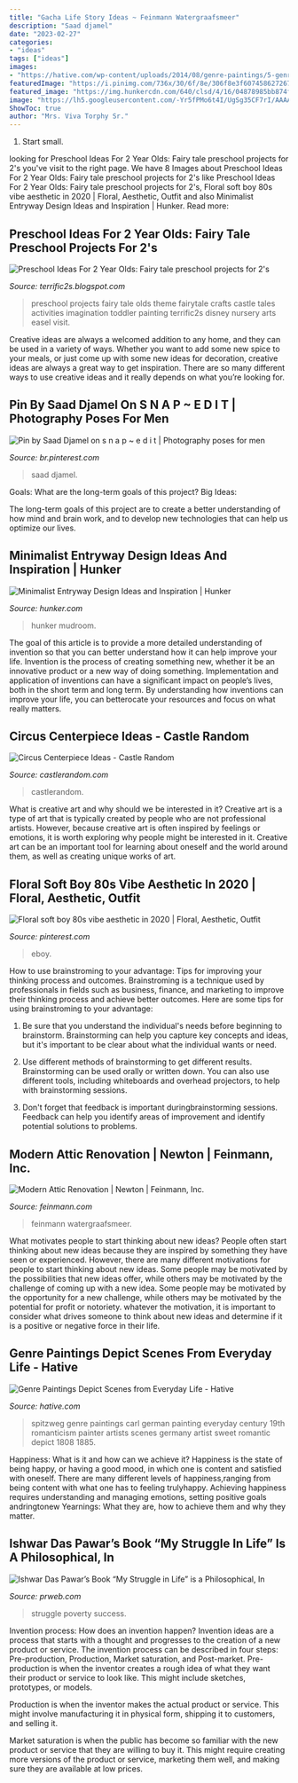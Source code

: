 ```yaml
---
title: "Gacha Life Story Ideas ~ Feinmann Watergraafsmeer"
description: "Saad djamel"
date: "2023-02-27"
categories:
- "ideas"
tags: ["ideas"]
images:
- "https://hative.com/wp-content/uploads/2014/08/genre-paintings/5-genre-paintings.jpg"
featuredImage: "https://i.pinimg.com/736x/30/6f/8e/306f8e3f607458627267f9497d9685a4.jpg"
featured_image: "https://img.hunkercdn.com/640/clsd/4/16/04878985bb874f99a05afa0a8fd91206.jpg"
image: "https://lh5.googleusercontent.com/-Yr5fPMo6t4I/UgSg35CF7rI/AAAAAAAAEDQ/6TIuZoG7YIk/s640/blogger-image--1318625134.jpg"
ShowToc: true
author: "Mrs. Viva Torphy Sr."
---
```



1. Start small.

	

		
looking for Preschool Ideas For 2 Year Olds: Fairy tale preschool projects for 2&#039;s you've visit to the right page. We have 8 Images about Preschool Ideas For 2 Year Olds: Fairy tale preschool projects for 2&#039;s like Preschool Ideas For 2 Year Olds: Fairy tale preschool projects for 2&#039;s, Floral soft boy 80s vibe aesthetic in 2020 | Floral, Aesthetic, Outfit and also Minimalist Entryway Design Ideas and Inspiration | Hunker. Read more:
		
    
## Preschool Ideas For 2 Year Olds: Fairy Tale Preschool Projects For 2&#039;s

<img loading=lazy src="https://lh5.googleusercontent.com/-Yr5fPMo6t4I/UgSg35CF7rI/AAAAAAAAEDQ/6TIuZoG7YIk/s640/blogger-image--1318625134.jpg" onerror="this.onerror=null;this.src='https://tse2.mm.bing.net/th?id=OIP.N9ScETeK-YzqAw5zXi9E8AAAAA&amp;pid=15.1';" alt="Preschool Ideas For 2 Year Olds: Fairy tale preschool projects for 2&#039;s">

_Source: terrific2s.blogspot.com_

>preschool projects fairy tale olds theme fairytale crafts castle tales activities imagination toddler painting terrific2s disney nursery arts easel visit. 

	

Creative ideas are always a welcomed addition to any home, and they can be used in a variety of ways. Whether you want to add some new spice to your meals, or just come up with some new ideas for decoration, creative ideas are always a great way to get inspiration. There are so many different ways to use creative ideas and it really depends on what you’re looking for.

    
## Pin By Saad Djamel On S N A P ~ E D I T | Photography Poses For Men

<img loading=lazy src="https://i.pinimg.com/736x/4f/4d/47/4f4d47afff4c787747f0924bb963459d.jpg" onerror="this.onerror=null;this.src='https://tse1.mm.bing.net/th?id=OIP.6CVwlhAt9UZ6d2qGvvl0XAHaNK&amp;pid=15.1';" alt="Pin by Saad Djamel on s n a p ~ e d i t | Photography poses for men">

_Source: br.pinterest.com_

>saad djamel. 

	

Goals: What are the long-term goals of this project?
Big Ideas: 

The long-term goals of this project are to create a better understanding of how mind and brain work, and to develop new technologies that can help us optimize our lives.

    
## Minimalist Entryway Design Ideas And Inspiration | Hunker

<img loading=lazy src="https://img.hunkercdn.com/640/clsd/4/16/04878985bb874f99a05afa0a8fd91206.jpg" onerror="this.onerror=null;this.src='https://tse3.mm.bing.net/th?id=OIP.VZ0pQxgAedZi4InSUJ0qWgHaLH&amp;pid=15.1';" alt="Minimalist Entryway Design Ideas and Inspiration | Hunker">

_Source: hunker.com_

>hunker mudroom. 

	

The goal of this article is to provide a more detailed understanding of invention so that you can better understand how it can help improve your life.
Invention is the process of creating something new, whether it be an innovative product or a new way of doing something. Implementation and application of inventions can have a significant impact on people’s lives, both in the short term and long term. By understanding how inventions can improve your life, you can betterocate your resources and focus on what really matters.

    
## Circus Centerpiece Ideas - Castle Random

<img loading=lazy src="https://castlerandom.com/wp-content/uploads/2019/11/Circus-Centerpiece-3.jpg" onerror="this.onerror=null;this.src='https://tse2.mm.bing.net/th?id=OIP.kjrhiVvk5gJ2rk4dJQnsVgHaLG&amp;pid=15.1';" alt="Circus Centerpiece Ideas - Castle Random">

_Source: castlerandom.com_

>castlerandom. 

	

What is creative art and why should we be interested in it?
Creative art is a type of art that is typically created by people who are not professional artists. However, because creative art is often inspired by feelings or emotions, it is worth exploring why people might be interested in it. Creative art can be an important tool for learning about oneself and the world around them, as well as creating unique works of art.

    
## Floral Soft Boy 80s Vibe Aesthetic In 2020 | Floral, Aesthetic, Outfit

<img loading=lazy src="https://i.pinimg.com/736x/30/6f/8e/306f8e3f607458627267f9497d9685a4.jpg" onerror="this.onerror=null;this.src='https://tse1.mm.bing.net/th?id=OIP.VXVYHtyRNy5ZQNdTWKOj8AHaJ3&amp;pid=15.1';" alt="Floral soft boy 80s vibe aesthetic in 2020 | Floral, Aesthetic, Outfit">

_Source: pinterest.com_

>eboy. 

	

How to use brainstroming to your advantage: Tips for improving your thinking process and outcomes.
Brainstroming is a technique used by professionals in fields such as business, finance, and marketing to improve their thinking process and achieve better outcomes. Here are some tips for using brainstroming to your advantage: 
1. Be sure that you understand the individual's needs before beginning to brainstorm. Brainstorming can help you capture key concepts and ideas, but it's important to be clear about what the individual wants or need.

2. Use different methods of brainstorming to get different results. Brainstorming can be used orally or written down. You can also use different tools, including whiteboards and overhead projectors, to help with brainstorming sessions.

3. Don't forget that feedback is important duringbrainstorming sessions. Feedback can help you identify areas of improvement and identify potential solutions to problems.

    
## Modern Attic Renovation | Newton | Feinmann, Inc.

<img loading=lazy src="https://www.feinmann.com/wp-content/uploads/2019/09/FM-ModernAtticRenovation-Attic-Newton-3.jpg" onerror="this.onerror=null;this.src='https://tse4.mm.bing.net/th?id=OIP.BkosDgeZx2TCQaJVhL9B1gHaF7&amp;pid=15.1';" alt="Modern Attic Renovation | Newton | Feinmann, Inc.">

_Source: feinmann.com_

>feinmann watergraafsmeer. 

	

What motivates people to start thinking about new ideas?
People often start thinking about new ideas because they are inspired by something they have seen or experienced. However, there are many different motivations for people to start thinking about new ideas. Some people may be motivated by the possibilities that new ideas offer, while others may be motivated by the challenge of coming up with a new idea. Some people may be motivated by the opportunity for a new challenge, while others may be motivated by the potential for profit or notoriety. whatever the motivation, it is important to consider what drives someone to think about new ideas and determine if it is a positive or negative force in their life.

    
## Genre Paintings Depict Scenes From Everyday Life - Hative

<img loading=lazy src="https://hative.com/wp-content/uploads/2014/08/genre-paintings/5-genre-paintings.jpg" onerror="this.onerror=null;this.src='https://tse3.mm.bing.net/th?id=OIP.s99mVBOrrZQ5iWZSnZJT_gHaND&amp;pid=15.1';" alt="Genre Paintings Depict Scenes from Everyday Life - Hative">

_Source: hative.com_

>spitzweg genre paintings carl german painting everyday century 19th romanticism painter artists scenes germany artist sweet romantic depict 1808 1885. 

	

Happiness: What is it and how can we achieve it?
Happiness is the state of being happy, or having a good mood, in which one is content and satisfied with oneself. There are many different levels of happiness,ranging from being content with what one has to feeling trulyhappy. Achieving happiness requires understanding and managing emotions, setting positive goals andringtonew Yearnings: What they are, how to achieve them and why they matter.

    
## Ishwar Das Pawar’s Book “My Struggle In Life” Is A Philosophical, In

<img loading=lazy src="http://ww1.prweb.com/prfiles/2016/01/04/13149367/9781682131565_Ebook_2000-e1451941599831.jpg" onerror="this.onerror=null;this.src='https://tse2.mm.bing.net/th?id=OIP.q9b_UyUaNLuRoONfhGgvfwHaLI&amp;pid=15.1';" alt="Ishwar Das Pawar’s Book “My Struggle in Life” is a Philosophical, In">

_Source: prweb.com_

>struggle poverty success. 

	

Invention process: How does an invention happen?
Invention ideas are a process that starts with a thought and progresses to the creation of a new product or service. The invention process can be described in four steps: Pre-production, Production, Market saturation, and Post-market.
Pre-production is when the inventor creates a rough idea of what they want their product or service to look like. This might include sketches, prototypes, or models.

Production is when the inventor makes the actual product or service. This might involve manufacturing it in physical form, shipping it to customers, and selling it.

Market saturation is when the public has become so familiar with the new product or service that they are willing to buy it. This might require creating more versions of the product or service, marketing them well, and making sure they are available at low prices.


